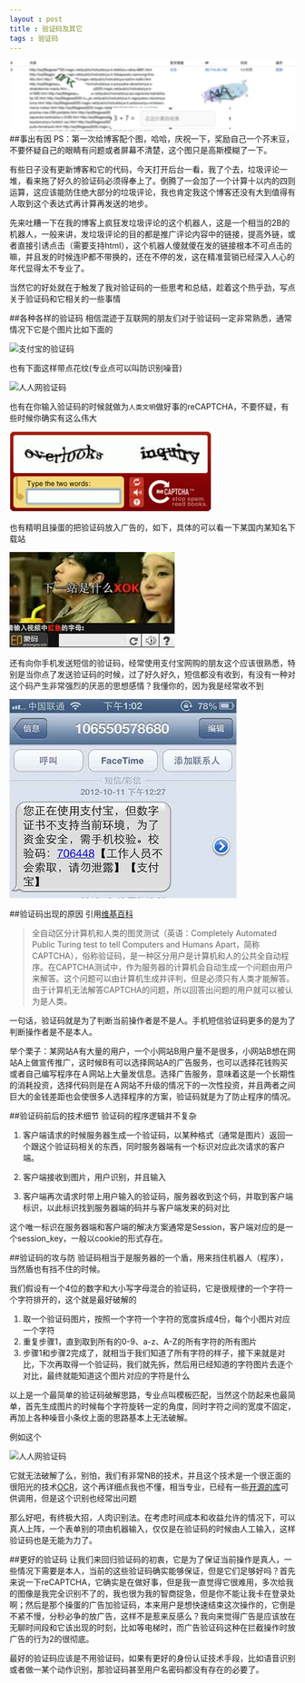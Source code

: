 ```yaml
---
layout : post 
title : 验证码及其它
tags : 验证码
---
```


![verifyCode.jpg](/images/1351954618967_verifyCode.jpg)
##事出有因
PS：第一次给博客配个图，哈哈，庆祝一下，奖励自己一个芥末豆，不要怀疑自己的眼睛有问题或者屏幕不清楚，这个图只是高斯模糊了一下。

有些日子没有更新博客和它的代码，今天打开后台一看，我了个去，垃圾评论一堆，看来拖了好久的验证码必须得奉上了。倒腾了一会加了一个计算十以内的四则运算，这应该能防住绝大部分的垃圾评论，我也肯定我这个博客还没有大到值得有人取到这个表达式再计算再发送的地步。

先来吐糟一下在我的博客上疯狂发垃圾评论的这个机器人，这是一个相当的2B的机器人，一般来讲，发垃圾评论的目的都是推广评论内容中的链接，提高外链，或者直接引诱点击（需要支持html），这个机器人傻就傻在发的链接根本不可点击的嘛，并且发的时候连IP都不带换的，还在不停的发，这在精准营销已经深入人心的年代显得太不专业了。

当然它的好处就在于触发了我对验证码的一些思考和总结，趁着这个热乎劲，写点关于验证码和它相关的一些事情

##各种各样的验证码
相信混迹于互联网的朋友们对于验证码一定非常熟悉，通常情况下它是个图片比如下面的

![支付宝的验证码](https://omeo.alipay.com/service/checkcode?sessionID=e02e155fd65141366523232)

也有下面这样带点花纹(专业点可以叫防识别噪音)

![人人网验证码](http://icode.renren.com/getcode.do?t=web_login&rnd=0.8289272137917578)

也有在你输入验证码的时候就做为`人类文明`做好事的reCAPTCHA，不要怀疑，有些时候你确实有这么伟大

![reCAPTCHA.jpg](/images/1352004993050_reCAPTCHA.jpg)


也有精明且操蛋的把验证码放入广告的，如下，具体的可以看一下某国内某知名下载站

![广告验证码.jpg](/images/1352005167853_%E5%B9%BF%E5%91%8A%E9%AA%8C%E8%AF%81%E7%A0%81.jpg)

还有向你手机发送短信的验证码，经常使用支付宝网购的朋友这个应该很熟悉，特别是当你点了发送验证码的时候，过了好久好久，短信都没有收到，有没有一种对这个码产生非常强烈的厌恶的思想感情？我懂你的，因为我是经常收不到

![短信验证码.jpg](/images/1352005728932_%E7%9F%AD%E4%BF%A1%E9%AA%8C%E8%AF%81%E7%A0%81.jpg)


##验证码出现的原因
引用[维基百科](http://zh.wikipedia.org/wiki/%E9%AA%8C%E8%AF%81%E7%A0%81)
>全自动区分计算机和人类的图灵测试（英语：Completely Automated Public Turing test to tell Computers and Humans Apart，简称CAPTCHA），俗称验证码，是一种区分用户是计算机和人的公共全自动程序。在CAPTCHA测试中，作为服务器的计算机会自动生成一个问题由用户来解答。这个问题可以由计算机生成并评判，但是必须只有人类才能解答。由于计算机无法解答CAPTCHA的问题，所以回答出问题的用户就可以被认为是人类。

一句话，验证码就是为了判断当前操作者是不是人。手机短信验证码更多的是为了判断操作者是不是本人。

举个栗子：某网站A有大量的用户，一个小网站B用户量不是很多，小网站B想在网站A上做宣传推广，这时候B有可以选择网站A的广告服务，也可以选择花钱购买或者自己编写程序在Ａ网站上大量发信息。选择广告服务，意味着这是一个长期性的消耗投资，选择代码则是在Ａ网站不升级的情况下的一次性投资，并且两者之间巨大的金钱差距也会使很多人选择程序的方案，验证码就是为了防止程序的情况。


##验证码前后的技术细节
验证码的程序逻辑并不复杂

1. 客户端请求的时候服务器生成一个验证码，以某种格式（通常是图片）返回一个跟这个验证码相关的东西，同时服务器端有一个标识对应此次请求的客户端。

2. 客户端接收到图片，用户识别，并且输入 

3. 客户端再次请求时带上用户输入的验证码，服务器收到这个码，并取到客户端标识，以此标识找到服务器端的码并与客户端发来的码对比

这个唯一标识在服务器端和客户端的解决方案通常是Session，客户端对应的是一个session_key，一般以cookie的形式存在。


##验证码的攻与防
验证码相当于是服务器的一个盾，用来挡住机器人（程序），当然盾也有挡不住的时候。

我们假设有一个4位的数字和大小写字母混合的验证码，它是很规律的一个字符一个字符排开的，这个就是最好破解的

1. 取一个验证码图片，按照一个字符一个字符的宽度拆成4份，每个小图片对应一个字符
2. 重复步骤1，直到取到所有的0-9、a-z、A-Z的所有字符的所有图片
3. 步骤1和步骤2完成了，就相当于我们知道了所有字符的样子，接下来就是对比，下次再取得一个验证码，我们就先拆，然后用已经知道的字符图片去逐个对比，最终就能知道这个图片对应的字符是什么

以上是一个最简单的验证码破解思路，专业点叫模板匹配，当然这个防起来也最简单，首先生成图片的时候每个字符旋转一定的角度，同时字符之间的宽度不固定，再加上各种噪音小条纹上面的思路基本上无法破解。

例如这个

![人人网验证码](http://icode.renren.com/getcode.do?t=web_login&rnd=0.8289272137917578)

它就无法破解了么，别怕，我们有非常NB的技术，并且这个技术是一个很正面的很阳光的技术[OCR](http://en.wikipedia.org/wiki/Optical_character_recognition)，这个再详细点我也不懂，相当专业，已经有一些[开源的库](http://www.opencv.org.cn/)可供调用，但是这个识别也经常出问题

那么好吧，有终极大招，人肉识别法。在考虑时间成本和收益允许的情况下，可以真人上阵，一个表单别的项由机器输入，仅仅是在验证码的时候由人工输入，这样验证码也是无能为力了。

##更好的验证码
让我们来回归验证码的初衷，它是为了保证当前操作是真人，一些情况下需要是本人，当前的这些验证码确实能够保证，但是它们足够好吗？首先来说一下reCAPTCHA，它确实是在做好事，但是我一直觉得它很难用，多次给我的图像是我完全识别不了的，我也很为我的智商捉急，但是你不能让我卡在登录处啊；然后是那个操蛋的广告加验证码，本来用户是想快速结束这次操作的，它倒是不紧不慢，分秒必争的放广告，这样不是惹来反感么？我向来觉得广告是应该放在无聊时间段和它该出现的时刻，比如等电梯时，而广告验证码这种在拦截操作时放广告的行为2的很彻底。

最好的验证码应该是不用验证码，如果有更好的身份认证技术手段，比如语音识别或者做一某个动作识别，那验证码甚至用户名密码都没有存在的必要了。
